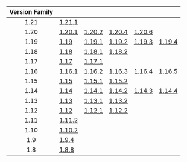 | Version Family | | | | | |
|:---:|---|---|---|---|---|
| 1.21 | [1.21.1](https://github.com/BaldGang/spigot-build/releases/download/20240819/spigot-1.21.1.jar) | | | | |
| 1.20 | [1.20.1](https://github.com/BaldGang/spigot-build/releases/download/20240819/spigot-1.20.1.jar) | [1.20.2](https://github.com/BaldGang/spigot-build/releases/download/20240819/spigot-1.20.2.jar) | [1.20.4](https://github.com/BaldGang/spigot-build/releases/download/20240819/spigot-1.20.4.jar) | [1.20.6](https://github.com/BaldGang/spigot-build/releases/download/20240819/spigot-1.20.6.jar) | |
| 1.19 | [1.19](https://github.com/BaldGang/spigot-build/releases/download/20240819/spigot-1.19.jar) | [1.19.1](https://github.com/BaldGang/spigot-build/releases/download/20240819/spigot-1.19.1.jar) | [1.19.2](https://github.com/BaldGang/spigot-build/releases/download/20240819/spigot-1.19.2.jar) | [1.19.3](https://github.com/BaldGang/spigot-build/releases/download/20240819/spigot-1.19.3.jar) | [1.19.4](https://github.com/BaldGang/spigot-build/releases/download/20240819/spigot-1.19.4.jar) |
| 1.18 | [1.18](https://github.com/BaldGang/spigot-build/releases/download/20240819/spigot-1.18.jar) | [1.18.1](https://github.com/BaldGang/spigot-build/releases/download/20240819/spigot-1.18.1.jar) | [1.18.2](https://github.com/BaldGang/spigot-build/releases/download/20240819/spigot-1.18.2.jar) | | |
| 1.17 | [1.17](https://github.com/BaldGang/spigot-build/releases/download/20240819/spigot-1.17.jar) | [1.17.1](https://github.com/BaldGang/spigot-build/releases/download/20240819/spigot-1.17.1.jar) | | | |
| 1.16 | [1.16.1](https://github.com/BaldGang/spigot-build/releases/download/20240819/spigot-1.16.1.jar) | [1.16.2](https://github.com/BaldGang/spigot-build/releases/download/20240819/spigot-1.16.2.jar) | [1.16.3](https://github.com/BaldGang/spigot-build/releases/download/20240819/spigot-1.16.3.jar) | [1.16.4](https://github.com/BaldGang/spigot-build/releases/download/20240819/spigot-1.16.4.jar) | [1.16.5](https://github.com/BaldGang/spigot-build/releases/download/20240819/spigot-1.16.5.jar) |
| 1.15 | [1.15](https://github.com/BaldGang/spigot-build/releases/download/20240819/spigot-1.15.jar) | [1.15.1](https://github.com/BaldGang/spigot-build/releases/download/20240819/spigot-1.15.1.jar) | [1.15.2](https://github.com/BaldGang/spigot-build/releases/download/20240819/spigot-1.15.2.jar) | | |
| 1.14 | [1.14](https://github.com/BaldGang/spigot-build/releases/download/20240819/spigot-1.14.jar) | [1.14.1](https://github.com/BaldGang/spigot-build/releases/download/20240819/spigot-1.14.1.jar) | [1.14.2](https://github.com/BaldGang/spigot-build/releases/download/20240819/spigot-1.14.2.jar) | [1.14.3](https://github.com/BaldGang/spigot-build/releases/download/20240819/spigot-1.14.3.jar) | [1.14.4](https://github.com/BaldGang/spigot-build/releases/download/20240819/spigot-1.14.4.jar) |
| 1.13 | [1.13](https://github.com/BaldGang/spigot-build/releases/download/20240819/spigot-1.13.jar) | [1.13.1](https://github.com/BaldGang/spigot-build/releases/download/20240819/spigot-1.13.1.jar) | [1.13.2](https://github.com/BaldGang/spigot-build/releases/download/20240819/spigot-1.13.2.jar) | | |
| 1.12 | [1.12](https://github.com/BaldGang/spigot-build/releases/download/20240819/spigot-1.12.jar) | [1.12.1](https://github.com/BaldGang/spigot-build/releases/download/20240819/spigot-1.12.1.jar) | [1.12.2](https://github.com/BaldGang/spigot-build/releases/download/20240819/spigot-1.12.2.jar) | | |
| 1.11 | [1.11.2](https://github.com/BaldGang/spigot-build/releases/download/20240819/spigot-1.11.2.jar) | | | | |
| 1.10 | [1.10.2](https://github.com/BaldGang/spigot-build/releases/download/20240819/spigot-1.10.2.jar) | | | | |
| 1.9 | [1.9.4](https://github.com/BaldGang/spigot-build/releases/download/20240819/spigot-1.9.4.jar) | | | | |
| 1.8 | [1.8.8](https://github.com/BaldGang/spigot-build/releases/download/20240819/spigot-1.8.8.jar) | | | | |
